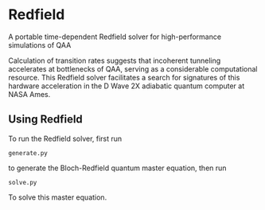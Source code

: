 # Redfield
A portable time-dependent Redfield solver for high-performance simulations of QAA

Calculation of transition rates suggests that incoherent tunneling accelerates at bottlenecks of QAA, serving as a considerable computational resource. This Redfield solver facilitates a search for signatures of this hardware acceleration in the D Wave 2X adiabatic quantum computer at NASA Ames.

## Using Redfield

To run the Redfield solver, first run 

    generate.py

to generate the Bloch-Redfield quantum master equation, then run

    solve.py

To solve this master equation.
